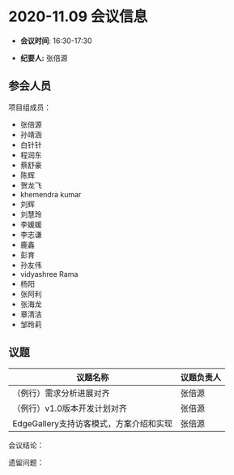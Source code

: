 # 2020-11.09 会议信息  

-  **会议时间**: 16:30-17:30

-  **纪要人:** 张倍源

## 参会人员
项目组成员：
- 张倍源
- 孙靖涵
- 白针针
- 程润东
- 蔡舒豪
- 陈辉
- 贺龙飞
- khemendra kumar
- 刘辉
- 刘慧玲
- 李媛媛
- 李志谦
- 鹿鑫
- 彭育
- 孙友伟
- vidyashree Rama
- 杨阳
- 张阿利
- 张海龙
- 章清洁
- 邹玲莉


## 议题

议题名称 | 议题负责人
---- | ----
（例行）需求分析进展对齐 | 张倍源 
（例行）v1.0版本开发计划对齐 | 张倍源 
EdgeGallery支持访客模式，方案介绍和实现 | 张倍源

会议结论：


遗留问题：


